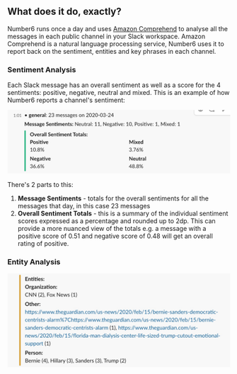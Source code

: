## What does it do, exactly?

Number6 runs once a day and uses [Amazon Comprehend](https://aws.amazon.com/comprehend/) to analyse all the messages in each public channel in your Slack workspace. Amazon Comprehend is a natural language processing service, Number6 uses it to report back on the sentiment, entities and key phrases in each channel.

### Sentiment Analysis

Each Slack message has an overall sentiment as well as a score for the 4 sentiments: positive, negative, neutral and mixed. This is an example of how Number6 reports a channel's sentiment:

![Sentiment Analysis](/assets/images/sentiment.jpg)

There's 2 parts to this:

1. **Message Sentiments** - totals for the overall sentiments for all the messages that day, in this case 23 messages
2. **Overall Sentiment Totals** - this is a summary of the individual sentiment scores expressed as a percentage and rounded up to 2dp. This can provide a more nuanced view of the totals e.g. a message with a positive score of 0.51 and negative score of 0.48 will get an overall rating of positive.

### Entity Analysis

![Entity Analysis](/assets/images/entities.jpg)

